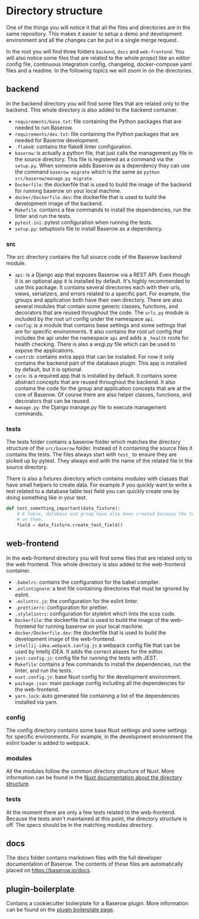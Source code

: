 # Directory structure

One of the things you will notice it that all the files and directories are in the 
same repository. This makes it easier to setup a demo and development environment and
all the changes can be put in a single merge request.

In the root you will find three folders `backend`, `docs` and `web-frontend`. You will
also notice some files that are related to the whole project like an editor config 
file, continuous integration config, changelog, docker-compose yaml files and a readme.
In the following topics we will zoom in on the directories.

## backend

In the backend directory you will find some files that are related only to the backend.
This whole directory is also added to the backend container.

* `requirements/base.txt`: file containing the Python packages that are needed to run 
  Baserow.
* `requirements/dev.txt`: file containing the Python packages that are needed for 
  Baserow development.
* `.flake8`: contains the flake8 linter configuration.
* `baserow`: is actually a python file, that just calls the management.py file in the 
  source directory. This file is registered as a command via the `setup.py`. When 
  someone adds Baserow as a dependency they can use the command `baserow migrate` which
  is the same as `python src/baserow/manage.py migrate`.
* `Dockerfile`: the dockerfile that is used to build the image of the 
  backend for running baserow on your local machine.
* `docker/Dockerfile.dev`: the dockerfile that is used to build the development image 
  of the backend.
* `Makefile`: contains a few commands to install the dependencies, run the linter and
  run the tests.
* `pytest.ini`: pytest configuration when running the tests.
* `setup.py`: setuptools file to install Baserow as a dependency.

### src

The src directory contains the full source code of the Baserow backend module.

* `api`: is a Django app that exposes Baserow via a REST API. Even though it is an 
  optional app it is installed by default. It's highly recommended to use this package.
  It contains several directories each with their urls, views, serializers, and errors 
  related to a specific part. For example, the groups and application both have their 
  own directory. There are also several modules that contain some generic classes, 
  functions, and decorators that are reused throughout the code. The `urls.py` module
  is included by the root url config under the namespace `api`.
* `config`: is a module that contains base settings and some settings that are for
   specific environments. It also contains the root url config that includes the api 
   under the namespace `api` and adds a `_health` route for health checking. There is
   also a wsgi.py file which can be used to expose the applications.
* `contrib`: contains extra apps that can be installed. For now it only contains the
  backend part of the database plugin. This app is installed by default, but it is
  optional.
* `core`: is a required app that is installed by default. It contains some abstract
  concepts that are reused throughout the backend. It also contains the code for the 
  group and application concepts that are at the core of Baserow. Of course there are
  also helper classes, functions, and decorators that can be reused.
* `manage.py`: the Django manage.py file to execute management commands.

### tests

The tests folder contains a baserow folder which matches the directory structure of 
the `src/baserow` folder. Instead of it containing the source files it contains 
the tests. The files always start with `test_` to ensure they are picked up by
pytest. They always end with the name of the related file in the source directory.

There is also a fixtures directory which contains modules with classes that have small
helpers to create data. For example if you quickly want to write a test related to a
database table text field you can quickly create one by doing something like in your 
test.

```python
def test_something_important(data_fixture):
    # A table, database and group have also been created because the text field depends
    # on them.
    field = data_fixture.create_text_field()
```

## web-frontend

In the web-frontend directory you will find some files that are related only to the 
web frontend. This whole directory is also added to the web-frontend container.

* `.babelrc`: contains the configuration for the babel compiler.
* `.eslintignore`: a text file containing directories that must be ignored by eslint.
* `.eslintrc.js`: the configuration for the eslint linter.
* `.prettierrc`: configuration for prettier.
* `.stylelintrc`: configuration for stylelint which lints the scss code.
* `Dockerfile`: the dockerfile that is used to build the image of the
  web-frontend for running baserow on your local machine.
* `docker/Dockerfile.dev`: the dockerfile that is used to build the development image
  of the web-frontend.
* `intellij-idea.webpack.config.js` a webpack config file that can be used by Intellij
  iDEA. It adds the correct aliases for the editor.
* `jest.config.js`: config file for running the tests with JEST.
* `Makefile`: contains a few commands to install the dependencies, run the linter, and run 
  the tests.
* `nuxt.config.js`: base Nuxt config for the development environment.
* `package.json`: main package config including all the dependencies for the 
  web-frontend.
* `yarn.lock`: auto generated file containing a list of the dependencies installed via 
  yarn.
  
### config

The config directory contains some base Nuxt settings and some settings for specific
environments. For example, in the development environment the eslint loader is added to
webpack.

### modules

All the modules follow the common directory structure of Nuxt. More information can be 
found in the 
[Nuxt documentation about the directory structure](https://nuxtjs.org/guide/directory-structure/).

### tests

At the moment there are only a few tests related to the web-frontend. Because the tests
aren't maintained at this point, the directory structure is off. The specs should be in 
the matching modules directory.

## docs

The docs folder contains markdown files with the full developer documentation of 
Baserow. The contents of these files are automatically placed on 
https://baserow.io/docs.

## plugin-boilerplate

Contains a cookiecutter boilerplate for a Baserow plugin. More information can be found
on the [plugin boilerplate page](../plugins/boilerplate.md).
